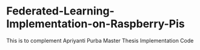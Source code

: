 # Federated-Learning-Implementation-on-Raspberry-Pis
This is to complement Apriyanti Purba Master Thesis Implementation Code

